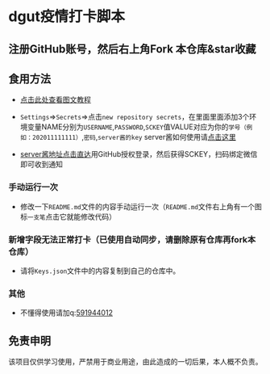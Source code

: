 # dgut疫情打卡脚本

## 注册GitHub账号，然后右上角Fork 本仓库&star收藏


## 食用方法

- [点击此处查看图文教程](https://share.weiyun.com/C8Av7vpu)

- `Settings`=>`Secrets`=>点击`new repository secrets`，在里面里面添加3个环境变量NAME分别为`USERNAME`,`PASSWORD`,`SCKEY`值VALUE对应为你的`学号（例如：202011111111）`,`密码`,`server酱的key` server酱如何使用请[点击这里](https://zhuanlan.zhihu.com/p/108201220?from_voters_page=true)
- [server酱地址点击直达](http://sc.ftqq.com/3.version)用GitHub授权登录，然后获得SCKEY，扫码绑定微信即可收到通知

### 手动运行一次
- 修改一下`README.md`文件的内容手动运行一次（`README.md`文件右上角有一个图标`一支笔`点击它就能修改代码）

### 新增字段无法正常打卡（已使用自动同步，请删除原有仓库再fork本仓库）
- 请将`Keys.json`文件中的内容复制到自己的仓库中。

### 其他

- 不懂得使用请加q:[591944012](https://im.qq.com/index)

## 免责申明
    
该项目仅供学习使用，严禁用于商业用途，由此造成的一切后果，本人概不负责。
